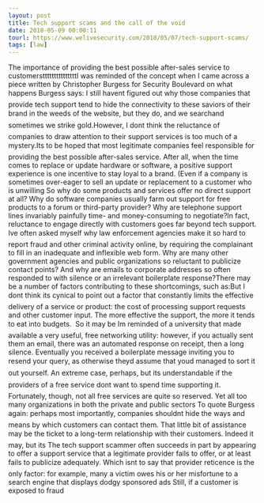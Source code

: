 ```yaml
---
layout: post
title: Tech support scams and the call of the void
date: 2018-05-09 00:00:11
tourl: https://www.welivesecurity.com/2018/05/07/tech-support-scams/
tags: [law]
---
```

The importance of providing the best possible after-sales service to customerstttttttttttttttI was reminded of the concept when I came across a piece written by Christopher Burgess for Security Boulevard on what happens Burgess says: I still havent figured out why those companies that provide tech support tend to hide the connectivity to these saviors of their brand in the weeds of the website, but they do, and we searchand sometimes we strike gold.However, I dont think the reluctance of companies to draw attention to their support services is too much of a mystery.Its to be hoped that most legitimate companies feel responsible for providing the best possible after-sales service. After all, when the time comes to replace or update hardware or software, a positive support experience is one incentive to stay loyal to a brand. (Even if a company is sometimes over-eager to sell an update or replacement to a customer who is unwilling So why do some products and services offer no direct support at all? Why do software companies usually farm out support for free products to a forum or third-party provider? Why are telephone support lines invariably painfully time- and money-consuming to negotiate?In fact, reluctance to engage directly with customers goes far beyond tech support. Ive often asked myself why law enforcement agencies make it so hard to report fraud and other criminal activity online, by requiring the complainant to fill in an inadequate and inflexible web form. Why are many other government agencies and public organizations so reluctant to publicize contact points? And why are emails to corporate addresses so often responded to with silence or an irrelevant boilerplate response?There may be a number of factors contributing to these shortcomings, such as:But I dont think its cynical to point out a factor that constantly limits the effective delivery of a service or product: the cost of processing support requests and other customer input. The more effective the support, the more it tends to eat into budgets.  So it may be Im reminded of a university that made available a very useful, free networking utility: however, if you actually sent them an email, there was an automated response on receipt, then a long silence. Eventually you received a boilerplate message inviting you to resend your query, as otherwise theyd assume that youd managed to sort it out yourself. An extreme case, perhaps, but its understandable if the providers of a free service dont want to spend time supporting it. Fortunately, though, not all free services are quite so reserved. Yet all too many organizations in both the private and public sectors To quote Burgess again: perhaps most importantly, companies shouldnt hide the ways and means by which customers can contact them. That little bit of assistance may be the ticket to a long-term relationship with their customers. Indeed it may, but its The tech support scammer often succeeds in part by appearing to offer a support service that a legitimate provider fails to offer, or at least fails to publicize adequately. Which isnt to say that provider reticence is the only factor: for example, many a victim owes his or her misfortune to a search engine that displays dodgy sponsored ads Still, if a customer is exposed to fraud 